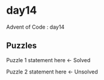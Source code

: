 day14
==============================

Advent of Code : day14

Puzzles
------------
Puzzle 1 statement here <- Solved

Puzzle 2 statement here <- Unsolved
